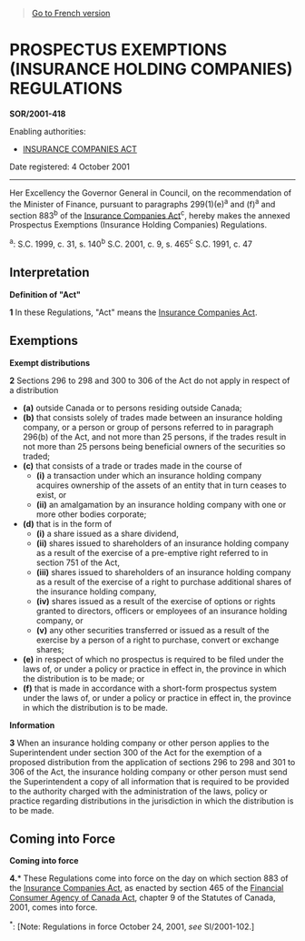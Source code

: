 > [Go to French version](/fr/Règlements/Décrets,%20ordonnances%20et%20règlements%20statutaires/2001/418.md)

# PROSPECTUS EXEMPTIONS (INSURANCE HOLDING COMPANIES) REGULATIONS

**SOR/2001-418**

Enabling authorities: 
- [INSURANCE COMPANIES ACT](/en/Acts/Statutes%20of%20Canada/1991/c.%2047.md)

Date registered: 4 October 2001

----------

Her Excellency the Governor General in Council, on the recommendation of the Minister of Finance, pursuant to paragraphs 299(1)(e)<sup>a</sup> and (f)<sup>a</sup> and section 883<sup>b</sup> of the [Insurance Companies Act](/en/Acts/Statutes%20of%20Canada/1991/c.%2047.md)<sup>c</sup>, hereby makes the annexed Prospectus Exemptions (Insurance Holding Companies) Regulations.



<sup>a</sup>: S.C. 1999, c. 31, s. 140<sup>b</sup> S.C. 2001, c. 9, s. 465<sup>c</sup> S.C. 1991, c. 47<br />




## Interpretation



**Definition of "Act"**

**1** In these Regulations, "Act" means the [Insurance Companies Act](/en/Acts/Statutes%20of%20Canada/1991/c.%2047.md).




## Exemptions



**Exempt distributions**

**2** Sections 296 to 298 and 300 to 306 of the Act do not apply in respect of a distribution
- **(a)** outside Canada or to persons residing outside Canada;
- **(b)** that consists solely of trades made between an insurance holding company, or a person or group of persons referred to in paragraph 296(b) of the Act, and not more than 25 persons, if the trades result in not more than 25 persons being beneficial owners of the securities so traded;
- **(c)** that consists of a trade or trades made in the course of
	- **(i)** a transaction under which an insurance holding company acquires ownership of the assets of an entity that in turn ceases to exist, or
	- **(ii)** an amalgamation by an insurance holding company with one or more other bodies corporate;
- **(d)** that is in the form of
	- **(i)** a share issued as a share dividend,
	- **(ii)** shares issued to shareholders of an insurance holding company as a result of the exercise of a pre-emptive right referred to in section 751 of the Act,
	- **(iii)** shares issued to shareholders of an insurance holding company as a result of the exercise of a right to purchase additional shares of the insurance holding company,
	- **(iv)** shares issued as a result of the exercise of options or rights granted to directors, officers or employees of an insurance holding company, or
	- **(v)** any other securities transferred or issued as a result of the exercise by a person of a right to purchase, convert or exchange shares;
- **(e)** in respect of which no prospectus is required to be filed under the laws of, or under a policy or practice in effect in, the province in which the distribution is to be made; or
- **(f)** that is made in accordance with a short-form prospectus system under the laws of, or under a policy or practice in effect in, the province in which the distribution is to be made.




**Information**

**3** When an insurance holding company or other person applies to the Superintendent under section 300 of the Act for the exemption of a proposed distribution from the application of sections 296 to 298 and 301 to 306 of the Act, the insurance holding company or other person must send the Superintendent a copy of all information that is required to be provided to the authority charged with the administration of the laws, policy or practice regarding distributions in the jurisdiction in which the distribution is to be made.




## Coming into Force



**Coming into force**

**4.*** These Regulations come into force on the day on which section 883 of the [Insurance Companies Act](/en/Acts/Statutes%20of%20Canada/1991/c.%2047.md), as enacted by section 465 of the [Financial Consumer Agency of Canada Act](/en/Acts/Statutes%20of%20Canada/2001/c.%209.md), chapter 9 of the Statutes of Canada, 2001, comes into force.

<sup>*</sup>: [Note: Regulations in force October 24, 2001, *see* SI/2001-102.]<br />


